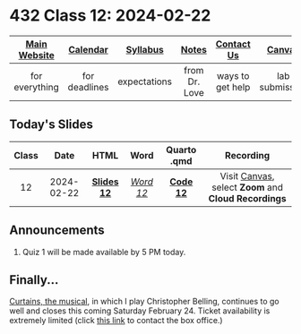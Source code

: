 # 432 Class 12: 2024-02-22

[Main Website](https://thomaselove.github.io/432-2024/) | [Calendar](https://thomaselove.github.io/432-2024/calendar.html) | [Syllabus](https://thomaselove.github.io/432-syllabus-2024/) | [Notes](https://thomaselove.github.io/432-notes/) | [Contact Us](https://thomaselove.github.io/432-2024/contact.html) | [Canvas](https://canvas.case.edu) | [Data and Code](https://github.com/THOMASELOVE/432-data) | [Sources](https://github.com/THOMASELOVE/432-classes-2024/tree/main/sources)
:-----------: | :--------------: | :----------: | :---------: | :-------------: | :-----------: | :------------: |:------:
for everything | for deadlines | expectations | from Dr. Love | ways to get help | lab submission | for downloads | to read

## Today's Slides

Class | Date | HTML | Word | Quarto .qmd | Recording
:---: | :--------: | :------: | :------: | :------: | :-------------:
12 | 2024-02-22 | **[Slides 12](https://thomaselove.github.io/432-slides-2024/slides12.html)** | *[Word 12](https://thomaselove.github.io/432-slides-2024/slides12w.docx)* | **[Code 12](https://github.com/THOMASELOVE/432-slides-2024/blob/main/slides12.qmd)** | Visit [Canvas](https://canvas.case.edu/), select **Zoom** and **Cloud Recordings**

## Announcements

1. Quiz 1 will be made available by 5 PM today.
 
## Finally...

[Curtains, the musical](https://www.hudsonplayers.com/now-playing), in which I play Christopher Belling, continues to go well and closes this coming Saturday February 24. Ticket availability is extremely limited (click [this link](https://www.hudsonplayers.com/) to contact the box office.) 

